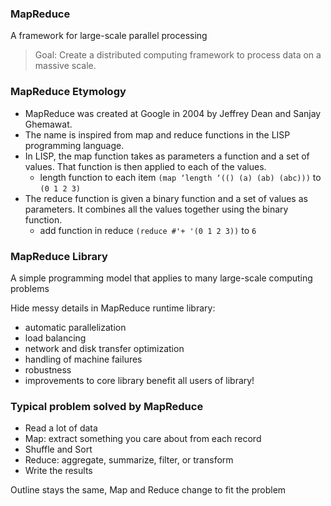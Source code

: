 ### MapReduce

A framework for large-scale parallel processing

> Goal: Create a distributed computing framework to process data on a massive scale.


### MapReduce Etymology

* MapReduce was created at Google in 2004 by Jeffrey Dean and Sanjay Ghemawat. 
* The name is inspired from map and reduce functions in the LISP programming language. 
* In LISP, the map function takes as parameters a function and a set of values. That function is then applied to each of the values.
  - length function to each item `(map ‘length ‘(() (a) (ab) (abc)))` to `(0 1 2 3)` 
* The reduce function is given a binary function and a set of values as parameters. It combines all the values together using the binary function.
  - add function in reduce `(reduce #'+ '(0 1 2 3))` to `6`


### MapReduce Library

A simple programming model that applies to many large-scale
computing problems

Hide messy details in MapReduce runtime library:
* automatic parallelization
* load balancing
* network and disk transfer optimization
* handling of machine failures
* robustness
* improvements to core library benefit all users of library!

### Typical problem solved by MapReduce
* Read a lot of data
* Map: extract something you care about from each record
* Shuffle and Sort
* Reduce: aggregate, summarize, filter, or transform
* Write the results

Outline stays the same, Map and Reduce change to fit the problem
